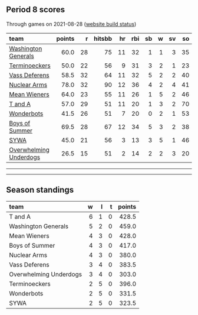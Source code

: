

## Period 8 scores

Through games on 2021-08-28 ([website build status](https://github.com/brian-bot/pl-site/actions))


|team                                              | points|  r| hitsbb| hr| rbi| sb|  w| sv| so|   era|  whip|
|:-------------------------------------------------|------:|--:|------:|--:|---:|--:|--:|--:|--:|-----:|-----:|
|[Washington Generals](./washingtongenerals)       |   60.0| 28|     75| 11|  32|  1|  1|  3| 35| 3.094| 1.000|
|[Terminoeckers](./terminoeckers)                  |   50.0| 22|     56|  9|  31|  3|  2|  1| 23| 2.143| 1.048|
|[Vass Deferens](./vassdeferens)                   |   58.5| 32|     64| 11|  32|  5|  2|  2| 40| 5.175| 1.250|
|[Nuclear Arms](./nucleararms)                     |   78.0| 32|     90| 12|  36|  4|  2|  4| 41| 3.293| 1.098|
|[Mean Wieners](./meanwieners)                     |   64.0| 23|     55| 11|  26|  1|  5|  2| 46| 2.388| 0.959|
|[T and A](./tanda)                                |   57.0| 29|     51| 11|  20|  1|  3|  2| 70| 2.969| 1.162|
|[Wonderbots](./wonderbots)                        |   41.5| 26|     51|  7|  20|  0|  2|  1| 53| 4.500| 0.980|
|[Boys of Summer](./boysofsummer)                  |   69.5| 28|     67| 12|  34|  5|  3|  2| 38| 4.364| 1.091|
|[SYWA](./sywa)                                    |   45.0| 21|     56|  3|  13|  3|  5|  1| 46| 3.702| 1.161|
|[Overwhelming Underdogs](./overwhelmingunderdogs) |   26.5| 15|     51|  2|  14|  2|  2|  3| 20| 6.828| 1.586|

* * *
* * *

## Season standings


|team                   |  w|  l|  t| points|
|:----------------------|--:|--:|--:|------:|
|T and A                |  6|  1|  0|  428.5|
|Washington Generals    |  5|  2|  0|  459.0|
|Mean Wieners           |  4|  3|  0|  428.0|
|Boys of Summer         |  4|  3|  0|  417.0|
|Nuclear Arms           |  4|  3|  0|  380.0|
|Vass Deferens          |  3|  4|  0|  383.5|
|Overwhelming Underdogs |  3|  4|  0|  303.0|
|Terminoeckers          |  2|  5|  0|  396.0|
|Wonderbots             |  2|  5|  0|  331.5|
|SYWA                   |  2|  5|  0|  323.5|



